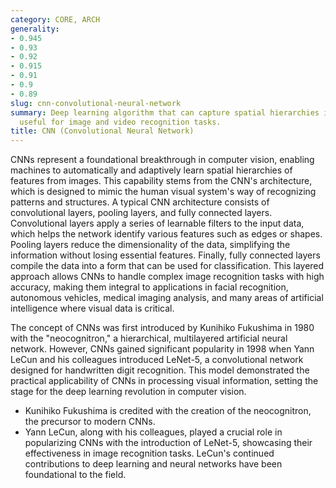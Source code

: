 ```yaml
---
category: CORE, ARCH
generality:
- 0.945
- 0.93
- 0.92
- 0.915
- 0.91
- 0.9
- 0.89
slug: cnn-convolutional-neural-network
summary: Deep learning algorithm that can capture spatial hierarchies in data, particularly
  useful for image and video recognition tasks.
title: CNN (Convolutional Neural Network)
---
```


CNNs represent a foundational breakthrough in computer vision, enabling machines to automatically and adaptively learn spatial hierarchies of features from images. This capability stems from the CNN's architecture, which is designed to mimic the human visual system's way of recognizing patterns and structures. A typical CNN architecture consists of convolutional layers, pooling layers, and fully connected layers. Convolutional layers apply a series of learnable filters to the input data, which helps the network identify various features such as edges or shapes. Pooling layers reduce the dimensionality of the data, simplifying the information without losing essential features. Finally, fully connected layers compile the data into a form that can be used for classification. This layered approach allows CNNs to handle complex image recognition tasks with high accuracy, making them integral to applications in facial recognition, autonomous vehicles, medical imaging analysis, and many areas of artificial intelligence where visual data is critical.

The concept of CNNs was first introduced by Kunihiko Fukushima in 1980 with the "neocognitron," a hierarchical, multilayered artificial neural network. However, CNNs gained significant popularity in 1998 when Yann LeCun and his colleagues introduced LeNet-5, a convolutional network designed for handwritten digit recognition. This model demonstrated the practical applicability of CNNs in processing visual information, setting the stage for the deep learning revolution in computer vision.

- Kunihiko Fukushima is credited with the creation of the neocognitron, the precursor to modern CNNs.
- Yann LeCun, along with his colleagues, played a crucial role in popularizing CNNs with the introduction of LeNet-5, showcasing their effectiveness in image recognition tasks. LeCun's continued contributions to deep learning and neural networks have been foundational to the field.
